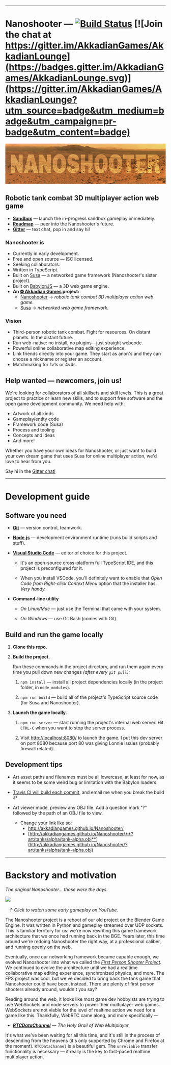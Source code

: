 
--------

# Nanoshooter — [![Build Status](https://travis-ci.org/AkkadianGames/Nanoshooter.svg?branch=master)](https://travis-ci.org/AkkadianGames/Nanoshooter) [![Join the chat at https://gitter.im/AkkadianGames/AkkadianLounge](https://badges.gitter.im/AkkadianGames/AkkadianLounge.svg)](https://gitter.im/AkkadianGames/AkkadianLounge?utm_source=badge&utm_medium=badge&utm_campaign=pr-badge&utm_content=badge)

![Nanoshooter](art/banner/banner.jpg)

## Robotic tank combat 3D multiplayer action web game

  - [**Sandbox**](http://akkadiangames.github.io/Nanoshooter/) — launch the in-progress sandbox gameplay immediately.
  - [**Roadmap**](https://trello.com/b/Tr656Gke/nanoshooter-roadmap) — peer into the Nanoshooter's future.
  - [**Gitter**](https://gitter.im/AkkadianGames/AkkadianLounge) — text chat, pop in and say hi!

### Nanoshooter is

  - Currently in early development.
  - Free and open source — ISC licensed.
  - Seeking collaborators.
  - Written in TypeScript.
  - Built on [Susa](https://github.com/AkkadianGames/Susa) — a networked game framework (Nanoshooter's sister project).
  - Built on [BabylonJS](http://www.babylonjs.com/) — a 3D web game engine.
  - **An [❂ Akkadian Games](https://github.com/AkkadianGames) project:**
    - [Nanoshooter](https://github.com/AkkadianGames/Nanoshooter#readme) → *robotic tank combat 3D multiplayer action web game.*
    - [Susa](https://github.com/AkkadianGames/Susa#readme) → *networked web game framework.*

### Vision

  - Third-person robotic tank combat. Fight for resources. On distant planets. In the distant future.
  - Run web-native: no install, no plugins – just straight webcode.
  - Powerful online collaborative map editing experience.
  - Link friends directly into your game. They start as anon's and they can choose a nickname or register an account.
  - Matchmaking for 1v1s or 4v4s.

## Help wanted — newcomers, join us!

We're looking for collaborators of all skillsets and skill levels. This is a great project to practice or learn new skills, and to support free software and the open game development community. We need help with:

 - Artwork of all kinds
 - Gameplay/entity code
 - Framework code (Susa)
 - Process and tooling
 - Concepts and ideas
 - And more!

Whether you have your own ideas for Nanoshooter, or just want to build your own dream game that uses Susa for online multiplayer action, we'd love to hear from you.

Say hi in the [Gitter chat!](https://gitter.im/AkkadianGames/AkkadianLounge)

--------

# Development guide

## Software you need

  - [**Git**](https://git-scm.com/) — version control, teamwork.

  - [**Node.js**](https://nodejs.org/en/) — development environment runtime (runs build scripts and stuff).

  - [**Visual Studio Code**](https://code.visualstudio.com/) — editor of choice for this project.

    - It's an open-source cross-platform full TypeScript IDE, and this project is preconfigured for it.

    - When you install VSCode, you'll definitely want to enable that *Open Code from Right-click Context Menu* option that the installer has. *Very handy.*

  - **Command-line utility**

    - *On Linux/Mac* — just use the Terminal that came with your system.

    - *On Windows* — use Git Bash (comes with Git).

## Build and run the game locally

  1. **Clone this repo.**

  2. **Build the project.**

      Run these commands in the project directory, and run them again every time you pull down new changes *(after every `git pull`):*

      1. `npm install` — install all project dependencies locally (in the project folder, in `node_modules`).

      2. `npm run build` — build all of the project's TypeScript source code (for Susa and Nanoshooter).

  3. **Launch the game locally.**

      1. `npm run server` — start running the project's internal web server. Hit `CTRL-C` when you want to stop the server process.

      2. Visit [http://localhost:8080/](http://localhost:8080/) to launch the game. I put this dev server on port 8080 because port 80 was giving Lonnie issues (probably firewall related).

## Development tips

  - Art asset paths and filenames must be all lowercase, at least for now, as it seems to be some weird bug or limitation with the Babylon loaders.

  - [Travis CI will build each commit](https://travis-ci.org/AkkadianGames/Nanoshooter), and email me when you break the build :P

  - Art viewer mode, preview any OBJ file. Add a question mark "?" followed by the path of an OBJ file to view.

      - Change your link like so:
        - http://akkadiangames.github.io/Nanoshooter/
        - [http://akkadiangames.github.io/Nanoshooter/**?art/tanks/alpha/tank-alpha.obj**](http://akkadiangames.github.io/Nanoshooter/?art/tanks/alpha/tank-alpha.obj)

--------

# Backstory and motivation

*The original Nanoshooter... those were the days*

[![](http://img.youtube.com/vi/DMLNCdJ3dls/mqdefault.jpg)](https://www.youtube.com/watch?v=DMLNCdJ3dls)

&nbsp;&nbsp; *↑ Click to watch some early gameplay on YouTube.*

The Nanoshooter project is a reboot of our old project on the Blender Game Engine. It was written in Python and gameplay streamed over UDP sockets. This is familiar territory for us: we're now rewriting this game framework architecture that we once had running back in the BGE. Years later, this time around we're redoing Nanoshooter the right way, at a professional caliber, and running openly on the web.

Eventually, once our networking framework became capable enough, we evolved Nanoshooter into what we called the [*First Person Shooter Project*](https://github.com/Gomer3261/fps-project). We continued to evolve the architecture until we had a realtime collaborative map editing experience, synchronized physics, and more. The FPS project was cool, but we've decided to bring back the tank game that Nanoshooter could have been, instead. There are plenty of first person shooters already around, wouldn't you say?

Reading around the web, it looks like most game dev hobbyists are trying to use WebSockets and node servers to power their multiplayer web games. WebSockets are not viable for the level of realtime action we need for a game like this. Thankfully, WebRTC came along, and more specifically —

  - [***RTCDataChannel***](https://www.w3.org/TR/webrtc/#rtcdatachannel) — *The Holy Grail of Web Multiplayer*

It's what we've been waiting for all this time, and it's still in the process of descending from the heavens (it's only supported by Chrome and Firefox at the moment). `RTCDataChannel` is a beautiful gem. The `unreliable` transfer functionality is necessary — it really is the key to fast-paced realtime multiplayer action.
